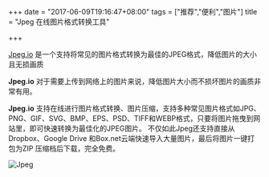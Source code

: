 +++
date = "2017-06-09T19:16:47+08:00"
tags = ["推荐","便利","图片"]
title = "Jpeg 在线图片格式转换工具"

+++

[Jpeg.io](https://www.jpeg.io/) 是一个支持将常见的图片格式转换为最佳的JPEG格式，降低图片的大小且无损画质<!--more-->
 
 
**Jpeg.io** 对于需要上传到网络上的图片来说，降低图片大小而不损坏图片的画质非常有用。


**Jpeg.io** 支持在线进行图片格式转换、图片压缩，支持多种常见图片格式如JPG、PNG、GIF、SVG、BMP、EPS、PSD、TIFF和WEBP格式，只要将图片拖曳到网站里，即可快速转换为最佳化的JPEG图片。
不仅如此Jpeg还支持直接从Dropbox、Google Drive 和Box.net云端快速导入大量图片，最后将图片一键打包为ZIP 压缩档后下载，完全免费。

![Jpeg](https://image.thum.io/get/width/600/https://www.jpeg.io/)
